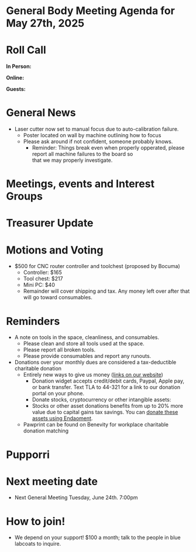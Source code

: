 # General Body Meeting Agenda for May 27th, 2025
# Roll Call
**In Person:**

**Online:**


**Guests:**


# General News
- Laser cutter now set to manual focus due to auto-calibration failure. 
  - Poster located on wall by machine outlining how to focus
  - Please ask around if not confident, someone probably knows. 
    - Reminder: Things break even when properly opperated, please report all machine failures to the board so  
      that we may properly investigate. 

# Meetings, events and Interest Groups


# Treasurer Update


# Motions and Voting
- $500 for CNC router controller and toolchest (proposed by Bocuma)
  - Controller: $165
  - Tool chest: $217
  - Mini PC: $40
  - Remainder will cover shipping and tax. Any money left over after that will go toward consumables.

# Reminders
- A note on tools in the space, cleanliness, and consumables.
  - Please clean and store all tools used at the space.
  - Please report all broken tools.
  - Please provide consumables and report any runouts. 
- Donations over your monthly dues are considered a tax-deductible charitable donation
  - Entirely new ways to give us money ([links on our website](https://pawprintprototyping.org/pages/donate/))
    - Donation widget accepts credit/debit cards, Paypal, Apple pay, or bank transfer.  Text TLA to 44-321 for a link to our donation portal on your phone.
    - Donate stocks, cryptocurrency or other intangible assets:
    - Stocks or other asset donations benefits from up to 20% more value due to capital gains tax savings. You can [donate these assets using Endaoment](https://app.endaoment.org/orgs/84-4428024).
  - Pawprint can be found on Benevity for workplace charitable donation matching

# Pupporri 


# Next meeting date
- Next General Meeting Tuesday, June 24th. 7:00pm

# How to join! 
- We depend on your support! $100 a month; talk to the people in blue labcoats to inquire. 
